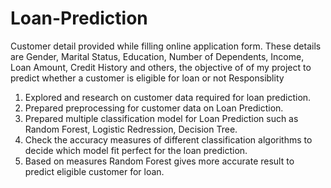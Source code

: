 # Loan-Prediction

Customer detail provided while filling online application form. These details are Gender, Marital Status, Education, Number of Dependents, Income, Loan Amount, Credit History and others, the objective of of my project to predict whether a customer is eligible for loan or not
Responsiblity
1) Explored and research on customer data required for loan prediction.
2) Prepared preprocessing for customer data on Loan Prediction.
3) Prepared multiple classification model for Loan Prediction such as Random Forest, Logistic Redression, Decision Tree.
4) Check the accuracy measures of different classification algorithms to decide which model fit perfect for the loan prediction.
5) Based on measures Random Forest gives more accurate result to predict eligible customer for loan.  
